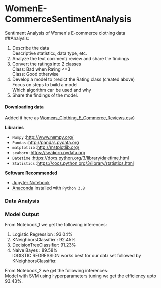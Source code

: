 # WomenE-CommerceSentimentAnalysis  
Sentiment Analysis of Women's E-commerce clothing data  
##Analysis:
1) Describe the data  
    Descriptive statistics, data type, etc.  
2) Analyze the text comment/ review and share the findings  
3) Convert the ratings into 2 classes  
    Class: Bad when Rating <=3  
    Class: Good otherwise  
4) Develop a model to predict the Rating class (created above)  
    Focus on steps to build a model  
    Which algorithm can be used and why  
5) Share the findings of the model.  

#### Downloading data
Added it here as [Womens_Clothing_E_Commerce_Reviews.csv](https://github.com/dipanshug124/WomenE-CommerceSentimentAnalysis/blob/master/Womens_Clothing_E_Commerce_Reviews.csv))  

**Libraries**
* `Numpy` :http://www.numpy.org/
* `Pandas` :http://pandas.pydata.org
* `matplotlib` :http://matplotlib.org/
* `seaborn` :https://seaborn.pydata.org
* `Datetime` :https://docs.python.org/3/library/datetime.html
*  `Statistics` :https://docs.python.org/3/library/statistics.html

**Software Recommended**
* [Jupyter Notebook](http://ipython.org/notebook.html)
* [Anaconda](http://continuum.io/downloads) installed with `Python 3.8`  

### Data Analysis  

### Model Output  
From Notebook_1 we get the following inferences:  
1. Logistic Regression : 93.04%  
2. KNeighborsClassifier : 92.45%  
3. DecisionTreeClassifier: 91.23%  
4. Naive Bayes : 89.58%  
lOGISTIC REGRESSION works best for our data set followed by KNeighborsClassifier.  

From Notebook_2 we get the following inferences:  
Model with SVM using hyperparameters tuning we get the efficiency upto 93.43%.
